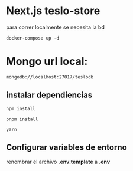 # Next.js teslo-store

para correr localmente se necesita la bd

```
docker-compose up -d
```

# Mongo url local:

```
mongodb://localhost:27017/teslodb
```

## instalar dependiencias

```
npm install

pnpm install

yarn
```

## Configurar variables de entorno

renombrar el archivo __.env.template__ a __.env__